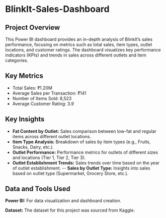 # BlinkIt-Sales-Dashboard
## Project Overview
This Power BI dashboard provides an in-depth analysis of BlinkIt’s sales performance, focusing on metrics such as total sales, item types, outlet locations, and customer ratings. The dashboard visualizes key performance indicators (KPIs) and trends in sales across different outlets and item categories.

## Key Metrics
- Total Sales: ₹1.20M
- Average Sales per Transaction: ₹141
- Number of Items Sold: 8,523
- Average Customer Rating: 3.9
## Key Insights
- **Fat Content by Outlet:** Sales comparison between low-fat and regular items across different outlet locations.
- **Item Type Analysis:** Breakdown of sales by item types (e.g., Fruits, Snacks, Dairy, etc.).
- **Outlet Performance:** Performance metrics for outlets of different sizes and locations (Tier 1, Tier 2, Tier 3).
- **Outlet Establishment Trends:** Sales trends over time based on the year of outlet establishment.
-- **Sales by Outlet Type:** Insights into sales based on outlet type (Supermarket, Grocery Store, etc.).
## Data and Tools Used
**Power BI:** For data visualization and dashboard creation.

**Dataset:** The dataset for this project was sourced from Kaggle.
